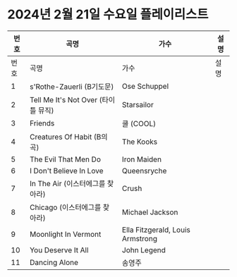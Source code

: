 # 2024년 2월 21일 수요일 플레이리스트

| 번호 | 곡명 | 가수 | 설명 |
|------|------|------|------|
| 번호 | 곡명 | 가수 | 설명 |
| 1 | s'Rothe-Zauerli (B기도문) | Ose Schuppel |  |
| 2 | Tell Me It's Not Over (타이틀 뮤직) | Starsailor |  |
| 3 | Friends | 쿨 (COOL) |  |
| 4 | Creatures Of Habit (B의 곡) | The Kooks |  |
| 5 | The Evil That Men Do | Iron Maiden |  |
| 6 | I Don't Believe In Love | Queensryche |  |
| 7 | In The Air (이스터에그를 찾아라) | Crush |  |
| 8 | Chicago (이스터에그를 찾아라) | Michael Jackson |  |
| 9 | Moonlight In Vermont | Ella Fitzgerald, Louis Armstrong |  |
| 10 | You Deserve It All | John Legend |  |
| 11 | Dancing Alone | 송영주 |  |
